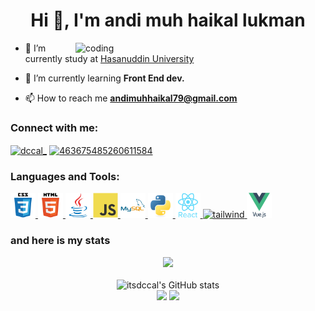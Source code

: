 <h1 align="center">Hi 👋, I'm andi muh haikal lukman</h1>
<img align="right" alt="coding" width="400" src="https://i.pinimg.com/originals/54/e3/7d/54e37d8074ebcde1d96c77d7b2a7f310.gif">

- 🔭 I’m currently study at [Hasanuddin University](https://unhas.ac.id/ "target=_blank")
  
- 🌱 I’m currently learning **Front End dev.**
  
- 📫 How to reach me **andimuhhaikal79@gmail.com**
  
<h3 align="left">Connect with me:</h3>
<p align="left">
<a href="https://instagram.com/dccal_" target="blank"><img align="center" src="https://raw.githubusercontent.com/rahuldkjain/github-profile-readme-generator/master/src/images/icons/Social/instagram.svg" alt="dccal_" height="30" width="40" /></a>
<a href="https://discord.gg/463675485260611584" target="blank"><img align="center" src="https://raw.githubusercontent.com/rahuldkjain/github-profile-readme-generator/master/src/images/icons/Social/discord.svg" alt="463675485260611584" height="30" width="40" /></a>
</p>

<h3 align="left">Languages and Tools:</h3>
<p align="left"> <a href="https://www.w3schools.com/css/" target="_blank" rel="noreferrer"> <img src="https://raw.githubusercontent.com/devicons/devicon/master/icons/css3/css3-original-wordmark.svg" alt="css3" width="40" height="40"/> </a> <a href="https://www.w3.org/html/" target="_blank" rel="noreferrer"> <img src="https://raw.githubusercontent.com/devicons/devicon/master/icons/html5/html5-original-wordmark.svg" alt="html5" width="40" height="40"/> </a> <a href="https://www.java.com" target="_blank" rel="noreferrer"> <img src="https://raw.githubusercontent.com/devicons/devicon/master/icons/java/java-original.svg" alt="java" width="40" height="40"/> </a> <a href="https://developer.mozilla.org/en-US/docs/Web/JavaScript" target="_blank" rel="noreferrer"> <img src="https://raw.githubusercontent.com/devicons/devicon/master/icons/javascript/javascript-original.svg" alt="javascript" width="40" height="40"/> </a> <a href="https://www.mysql.com/" target="_blank" rel="noreferrer"> <img src="https://raw.githubusercontent.com/devicons/devicon/master/icons/mysql/mysql-original-wordmark.svg" alt="mysql" width="40" height="40"/> </a> <a href="https://www.python.org" target="_blank" rel="noreferrer"> <img src="https://raw.githubusercontent.com/devicons/devicon/master/icons/python/python-original.svg" alt="python" width="40" height="40"/> </a> <a href="https://reactjs.org/" target="_blank" rel="noreferrer"> <img src="https://raw.githubusercontent.com/devicons/devicon/master/icons/react/react-original-wordmark.svg" alt="react" width="40" height="40"/> </a> <a href="https://tailwindcss.com/" target="_blank" rel="noreferrer"> <img src="https://www.vectorlogo.zone/logos/tailwindcss/tailwindcss-icon.svg" alt="tailwind" width="40" height="40"/> </a> <a href="https://vuejs.org/" target="_blank" rel="noreferrer"> <img src="https://raw.githubusercontent.com/devicons/devicon/master/icons/vuejs/vuejs-original-wordmark.svg" alt="vuejs" width="40" height="40"/> </a> </p>

<h3 align="left">and here is my stats</h3>
<p align="center">
  <img src="https://www.codewars.com/users/itsdccal/badges/large"/><br /><br />
  <img src="https://github-readme-stats.vercel.app/api?username=itsdccal&show_icons=true&locale=en&theme=monokai" alt="itsdccal's GitHub stats" /><br />
  <img src="https://github-readme-streak-stats.herokuapp.com/?user=itsdccal&theme=monokai"/>
  <img src="https://github-readme-stats.vercel.app/api/top-langs?username=itsdccal&show_icons=true&locale=en&layout=compact&theme=monokai&langs_count=12"/><br />
</p>
